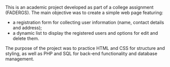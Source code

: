 This is an academic project developed as part of a college assignment (FADERGS). The main objective was to create a simple web page featuring:
- a registration form for collecting user information (name, contact details and address);
- a dynamic list to display the registered users and options for edit and delete them.

The purpose of the project was to practice HTML and CSS for structure and styling, as well as PHP and SQL for back-end functionality and database management.